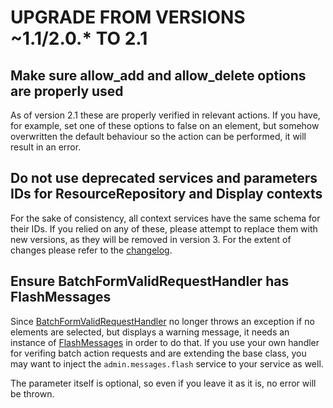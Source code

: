 # UPGRADE FROM VERSIONS ~1.1/2.0.* TO 2.1

## Make sure allow_add and allow_delete options are properly used

As of version 2.1 these are properly verified in relevant actions. If you have,
for example, set one of these options to false on an element, but somehow overwritten
the default behaviour so the action can be performed, it will result in an error.

## Do not use deprecated services and parameters IDs for ResourceRepository and Display contexts

For the sake of consistency, all context services have the same schema for their IDs.
If you relied on any of these, please attempt to replace them with new versions, as
they will be removed in version 3. For the extent of changes please refer to the
[changelog](CHANGELOG-2.1.md#deprecated-inconsintent-service-definitions-and-parameters-for-resourcerepository-and-display-contexts).

## Ensure BatchFormValidRequestHandler has FlashMessages

Since [BatchFormValidRequestHandler](Admin/CRUD/Context/Request/BatchFormValidRequestHandler.php)
no longer throws an exception if no elements are selected, but displays a warning
message, it needs an instance of [FlashMessages](Message/FlashMessages.php) in order
to do that. If you use your own handler for verifing batch action requests and are
extending the base class, you may want to inject the `admin.messages.flash` service
to your service as well.

The parameter itself is optional, so even if you leave it as it is, no error will
be thrown.
